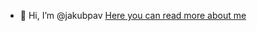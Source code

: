 - 👋 Hi, I’m @jakubpav [Here you can read more about me](https://jakubpav.github.io/main/about-me/index.html)

<!---
jakubpav/jakubpav is a ✨ special ✨ repository because its `README.md` (this file) appears on your GitHub profile.
You can click the Preview link to take a look at your changes.
--->
